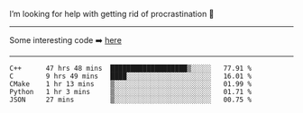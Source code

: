 I’m looking for help with getting rid of procrastination 🤔

-----

Some interesting code :arrow_right: [here](https://github.com/zhen8838/playground)

-----

<!--START_SECTION:waka-->
```text
C++      47 hrs 48 mins  ███████████████████▒░░░░░   77.91 % 
C        9 hrs 49 mins   ████░░░░░░░░░░░░░░░░░░░░░   16.01 % 
CMake    1 hr 13 mins    ▒░░░░░░░░░░░░░░░░░░░░░░░░   01.99 % 
Python   1 hr 3 mins     ▒░░░░░░░░░░░░░░░░░░░░░░░░   01.71 % 
JSON     27 mins         ▒░░░░░░░░░░░░░░░░░░░░░░░░   00.75 % 
```
<!--END_SECTION:waka-->

<!--
**zhen8838/zhen8838** is a ✨ _special_ ✨ repository because its `README.md` (this file) appears on your GitHub profile.

Here are some ideas to get you started:

- 🔭 I’m currently working on ...
- 🌱 I’m currently learning ...
- 👯 I’m looking to collaborate on ...
 ...
- 💬 Ask me about ...
- 📫 How to reach me: ...
- 😄 Pronouns: ...
- ⚡ Fun fact: ...
-->
